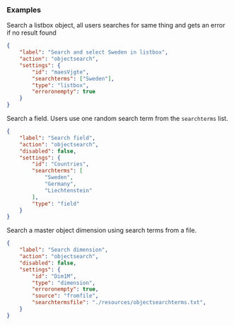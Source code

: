 ### Examples

Search a listbox object, all users searches for same thing and gets an error if no result found

```json
{
    "label": "Search and select Sweden in listbox",
    "action": "objectsearch",
    "settings": {
        "id": "maesVjgte",
        "searchterms": ["Sweden"],
        "type": "listbox",
        "erroronempty": true
    }
}
```

Search a field. Users use one random search term from the `searchterms` list.

```json
{
    "label": "Search field",
    "action": "objectsearch",
    "disabled": false,
    "settings": {
        "id": "Countries",
        "searchterms": [
            "Sweden",
            "Germany",
            "Liechtenstein"
        ],
        "type": "field"
    }
}
```

Search a master object dimension using search terms from a file.

```json
{
    "label": "Search dimension",
    "action": "objectsearch",
    "disabled": false,
    "settings": {
        "id": "Dim1M",
        "type": "dimension",
        "erroronempty": true,
        "source": "fromfile",
        "searchtermsfile": "./resources/objectsearchterms.txt",
    }
}
```
